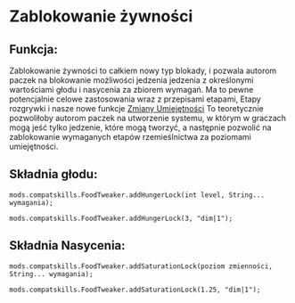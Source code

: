 # Zablokowanie żywności

## Funkcja:

Zablokowanie żywności to całkiem nowy typ blokady, i pozwala autorom paczek na blokowanie możliwości jedzenia jedzenia z określonymi wartościami głodu i nasycenia za zbiorem wymagań. Ma to pewne potencjalnie celowe zastosowania wraz z przepisami etapami, Etapy rozgrywki i nasze nowe funkcje [Zmiany Umiejętności](/Mods/CompatSkills/Supports/Reskillable/Skill_Change_Tweaker/) To teoretycznie pozwoliłoby autorom paczek na utworzenie systemu, w którym w graczach mogą jeść tylko jedzenie, które mogą tworzyć, a następnie pozwolić na zablokowanie wymaganych etapów rzemieślnictwa za poziomami umiejętności.

## Składnia głodu:

    mods.compatskills.FoodTweaker.addHungerLock(int level, String... wymagania);
    
    mods.compatskills.FoodTweaker.addHungerLock(3, "dim|1");
    

## Składnia Nasycenia:

    mods.compatskills.FoodTweaker.addSaturationLock(poziom zmienności, String... wymagania);
    
    mods.compatskills.FoodTweaker.addSaturationLock(1.25, "dim|1");